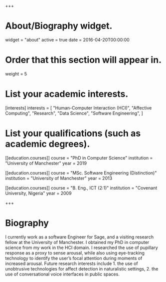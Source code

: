 +++
# About/Biography widget.
widget = "about"
active = true
date = 2016-04-20T00:00:00

# Order that this section will appear in.
weight = 5

# List your academic interests.
[interests]
  interests = [
    "Human-Computer Interaction (HCI)",
    "Affective Computing",
    "Research",
    "Data Science",
    "Software Engineering",
  ]

# List your qualifications (such as academic degrees).
[[education.courses]]
  course = "PhD in Computer Science"
  institution = "University of Manchester"
  year = 2019

[[education.courses]]
  course = "MSc. Software Engineering (Distinction)"
  institution = "University of Manchester"
  year = 2013

[[education.courses]]
  course = "B. Eng., ICT (2:1)"
  institution = "Covenant University, Nigeria"
  year = 2009
 
+++

# Biography

I currently work as a software Engineer for Sage, and a visiting research fellow at the University of Manchester.
I obtained my PhD in computer science from my work in the HCI domain. I researched the use of pupillary response as a proxy to sense arousal, while also using eye-tracking technology to identify the user’s focal attention during moments of increased arousal. Future research interests include 1. the use of unobtrusive technologies for affect detection in naturalistic settings, 2. the use of conversational voice interfaces in public spaces. 

